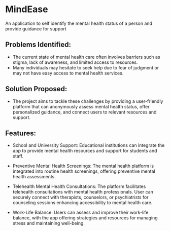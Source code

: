 # MindEase

An application to self identify the mental health status of a person and provide guidance for support

## Problems Identified:

- The current state of mental health care often involves barriers such as stigma, lack of awareness, and limited access to resources. 
- Many individuals may hesitate to seek help due to fear of judgment or may not have easy access to mental health services.

## Solution Proposed:

- The project aims to tackle these challenges by providing a user-friendly platform that can anonymously assess mental health status, offer personalized guidance, and connect users to relevant resources and support.

## Features:
- School and University Support: Educational institutions can integrate the app to provide mental health resources and support for students and staff. 

- Preventive Mental Health Screenings: The mental health platform is integrated into routine health screenings, offering preventive mental health assessments. 

- Telehealth Mental Health Consultations: The platform facilitates telehealth consultations with mental health professionals. User can securely connect with therapists, counselors, or psychiatrists for counseling sessions enhancing accessibility to mental health care. 

- Work-Life Balance: Users can assess and improve their work-life balance, with the app offering strategies and resources for managing stress and maintaining well-being.

